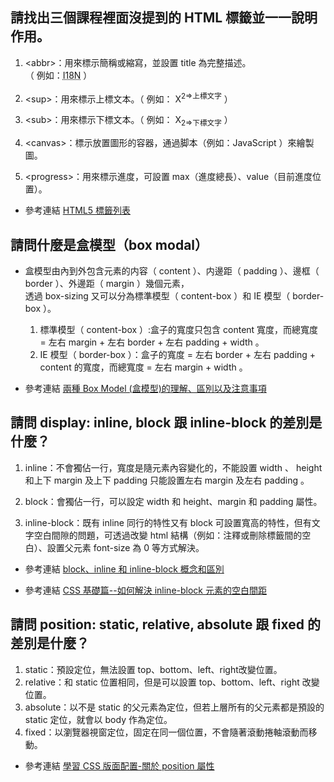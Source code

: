 ## 請找出三個課程裡面沒提到的 HTML 標籤並一一說明作用。

1. &lt;abbr&gt;：用來標示簡稱或縮寫，並設置 title 為完整描述。  
（ 例如：<abbr title="Internationalization">I18N</abbr> ）  

2. &lt;sup&gt;：用來標示上標文本。（ 例如： X<sup>2=>上標文字</sup> ）  

3. &lt;sub&gt;：用來標示下標文本。（ 例如： X<sub>2=>下標文字</sub> ）  

4. &lt;canvas&gt;：標示放置圖形的容器，通過脚本（例如：JavaScript ）來繪製圖。  

5. &lt;progress&gt;：用來標示進度，可設置 max（進度總長）、value（目前進度位置）。  

- 參考連結 [HTML5 標籤列表](https://developer.mozilla.org/zh-CN/docs/Web/Guide/HTML/HTML5/HTML5_element_list)

## 請問什麼是盒模型（box modal）

- 盒模型由內到外包含元素的内容（ content ）、内邊距（ padding ）、邊框（ border ）、外邊距（ margin ）幾個元素，  
  透過 box-sizing 又可以分為標準模型（ content-box ）和 IE 模型（ border-box ）。

  1. 標準模型（ content-box ）:盒子的寬度只包含 content 寬度，而總寬度 = 左右 margin + 左右 border + 左右 padding + width 。
  2. IE 模型（ border-box ）：盒子的寬度 = 左右 border + 左右 padding + content 的寬度，而總寬度 = 左右 margin + width 。

- 參考連結 [兩種 Box Model (盒模型)的理解、區別以及注意事項](https://www.jianshu.com/p/2e787c6d8ede)

## 請問 display: inline, block 跟 inline-block 的差別是什麼？

1. inline：不會獨佔一行，寬度是隨元素內容變化的，不能設置 width 、 height 和上下 margin 及上下 padding 只能設置左右 margin 及左右 padding 。

2. block：會獨佔一行，可以設定 width 和 height、margin 和 padding 屬性。
3. inline-block：既有 inline 同行的特性又有 block 可設置寬高的特性，但有文字空白間隙的問題，可透過改變 html 結構（例如：注釋或刪除標籤間的空白）、設置父元素 font-size 為 0 等方式解決。

- 參考連結 [block、inline 和 inline-block 概念和區別](http://www.cnblogs.com/KeithWang/p/3139517.html)  

- 參考連結 [CSS 基礎篇--如何解決 inline-block 元素的空白間距](https://segmentfault.com/a/1190000003748030)

## 請問 position: static, relative, absolute 跟 fixed 的差別是什麼？

1. static：預設定位，無法設置 top、bottom、left、right改變位置。
2. relative：和 static 位置相同，但是可以設置 top、bottom、left、right 改變位置。
3. absolute：以不是 static 的父元素為定位，但若上層所有的父元素都是預設的 static 定位，就會以 body 作為定位。
4. fixed：以瀏覽器視窗定位，固定在同一個位置，不會隨著滾動捲軸滾動而移動。

- 參考連結 [學習 CSS 版面配置-關於 position 屬性](http://zh-tw.learnlayout.com/position.html)
